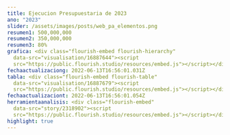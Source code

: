 ```yaml
---
title: Ejecucion Presupuestaria de 2023
ano: "2023"
slider: /assets/images/posts/web_pa_elementos.png
resumen1: 500,000,000
resumen2: 350,000,000
resumen3: 80%
grafica: <div class="flourish-embed flourish-hierarchy"
  data-src="visualisation/16887644"><script
  src="https://public.flourish.studio/resources/embed.js"></script></div>
fechaactualizaciong: 2022-06-13T16:56:01.031Z
tabla: <div class="flourish-embed flourish-table"
  data-src="visualisation/16887679"><script
  src="https://public.flourish.studio/resources/embed.js"></script></div>
fechaactualizaciont: 2022-06-13T16:56:01.054Z
herramientaanalisis: <div class="flourish-embed"
  data-src="story/2318902"><script
  src="https://public.flourish.studio/resources/embed.js"></script></div>
highlight: true
---
```

